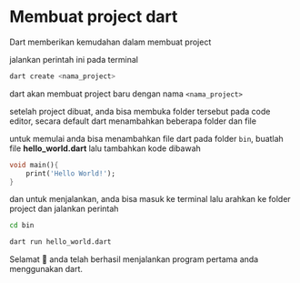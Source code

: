 # Membuat project dart

Dart memberikan kemudahan dalam membuat project

jalankan perintah ini pada terminal

```bash
dart create <nama_project>
```

dart akan membuat project baru dengan nama `<nama_project>`

setelah project dibuat, anda bisa membuka folder tersebut pada code editor, secara default dart menambahkan beberapa folder dan file

untuk memulai anda bisa menambahkan file dart pada folder `bin`, buatlah file **hello_world.dart** lalu tambahkan kode dibawah

```Dart
void main(){
    print('Hello World!');
}
```

dan untuk menjalankan, anda bisa masuk ke terminal lalu arahkan ke folder project dan jalankan perintah

```bash
cd bin

dart run hello_world.dart
```

Selamat :tada: anda telah berhasil menjalankan program pertama anda menggunakan dart.
